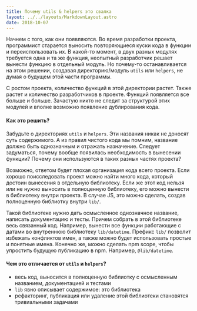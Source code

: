 ```yaml
---
title: Почему utils & helpers это свалка
layout: ../../layouts/MarkdownLayout.astro
date: 2018-10-07
---
```


Начнем с того, как они появляются. Во время разработки проекта, программист старается выносить повторяющиеся куски кода в функции и переиспользовать их. В какой-то момент, в двух разных модулях требуется одна и та же функция, неопытный разработчик решает вынести функцию в отдельный модуль. Но почему-то останавливается на этом решении, создавая директорию/модуль `utils` или `helpers`, не думая о будущем этой части программы.

С ростом проекта, количество функций в этой директории растет. Также растет и количество разработчиков в проекте. Функций появляется все больше и больше. Зачастую никто не следит за структурой этих модулей и вполне возможно появление дублирования кода.

#### Как это решить?

Забудьте о директориях `utils` и `helpers`. Эти названия никак не доносят суть содержимого. А из правил чистого кода мы помним, название должно быть однозначным и отражать назначение.
Следует задуматься, почему вообще появилась необходимость в вынесении функции?
Почему они используются в таких разных частях проекта?

Возможно, ответом будет плохая организация кода всего проекта. Если хорошо поисследовать проект можно найти много кода, который достоин вынесения в отдельную библиотеку.
Если же этот код нельзя или не нужно выносить в полноценную библиотеку, его можно вынести в библиотеку внутри проекта. В случае JS, это можно сделать, создав полноценную библиотку внутри `lib/`.

Такой библиотеке нужно дать осмысленное однозначное название, написать документацию и тесты. Причем собрать в этой библиотеке весь связанный код. Например, вынести все функции работающие с датами во внутреннюю библиотеку `lib/datetime`. Префикс `lib/` позволит избежать конфликтов имен, а также можно будет использовать простые и понятные имена. Конечно же, можно сделать npm scope, чтобы упростить будущую публикацию в npm. Например, `@lib/datetime`.

#### Чем это отличается от `utils` и `helpers`?

- весь код, выносится в полноценную библиотку с осмысленным названием, документацией и тестами
- `lib` явно описывает содержимое: это библиотека
- рефакторинг, публикация или удаление этой библиотеки становятся тривиальными задачами
